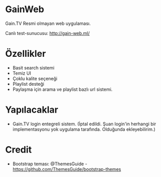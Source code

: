 # GainWeb
Gain.TV Resmi olmayan web uygulaması.

Canlı test-sunucusu: http://gain-web.ml/

# Özellikler  
 - Basit search sistemi
 - Temiz UI
 - Çoklu kalite seçeneği
 - Playlist desteği
 - Paylaşma için arama ve playlist bazlı url sistemi.

# Yapılacaklar
 - Gain.TV login entegreli sistem. (İptal edildi. Şuan login'in herhangi bir implementasyonu yok uygulama tarafında. Olduğunda ekleyebilirim.)  
 
# Credit
 - Bootstrap teması: @ThemesGuide - https://github.com/ThemesGuide/bootstrap-themes
